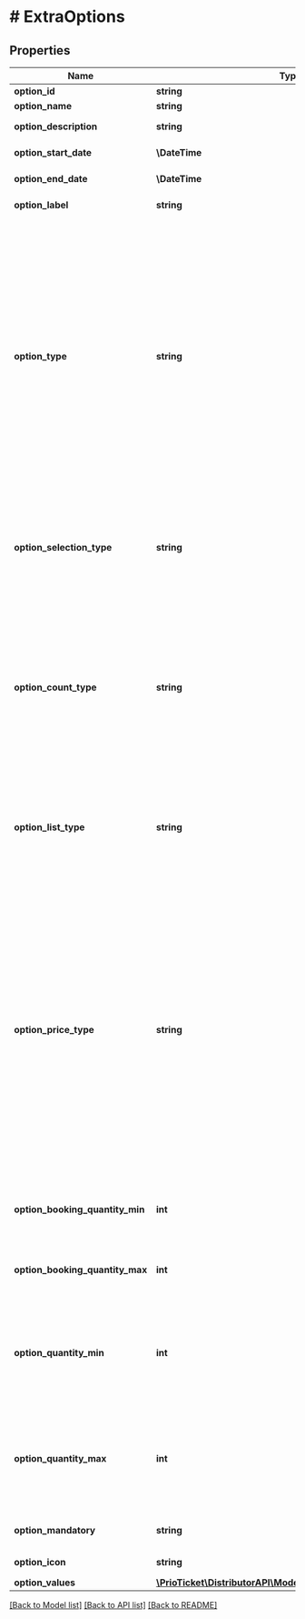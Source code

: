 # # ExtraOptions

## Properties

Name | Type | Description | Notes
------------ | ------------- | ------------- | -------------
**option_id** | **string** | Option ID. |
**option_name** | **string** | (Translatable) Option name. | [readonly]
**option_description** | **string** | (Translatable) Option description. | [optional] [readonly]
**option_start_date** | **\DateTime** | Starting date of option. | [optional] [readonly]
**option_end_date** | **\DateTime** | End date of option. | [optional] [readonly]
**option_label** | **string** | Option label. | [optional] [readonly]
**option_type** | **string** | * &#x60;SINGLE&#x60; - Single option value is available. * &#x60;RADIO&#x60; - Customer can select only one out of multiple option values. * &#x60;CHECKBOX&#x60; - Customers can select one or more option values. * &#x60;SHORT_ANSWER&#x60; - A one-line input field for text. (UPCOMING) * &#x60;PARAGRAPH&#x60; - A multi-line input field for text. (UPCOMING) * &#x60;DROPDOWN&#x60; - A selection from a dropdown. (UPCOMING) * &#x60;string&#x60; - A yes/no button. (UPCOMING) * &#x60;DATE&#x60; - A date. (UPCOMING) * &#x60;TIME&#x60; - A time. (UPCOMING) * &#x60;DATETIME&#x60; - A date and time. (UPCOMING) * &#x60;NUMBER&#x60; - A number. (UPCOMING) * &#x60;LOCATION_SEARCH&#x60; - A search widget that supports finding matched location given user input from provided location list. (UPCOMING) | [readonly]
**option_selection_type** | **string** | * &#x60;MANUAL&#x60; - Whether the guest is able to select the options himself. * &#x60;AUTO&#x60; - **(ADVANCED)** Whether the option is automatically added to the cart. This only applies to &#x60;option_count_type:RESTRICTED&#x60;. Only available for &#x60;option_type:SINGLE&#x60;. | [readonly]
**option_count_type** | **string** | * &#x60;FLEXIBLE&#x60; - The sum of &#x60;option_values.value_count&#x60; is not restricted to the &#x60;booking quantity&#x60; (Product Option) or &#x60;product_type_count&#x60; (Product Type Option). Do note that it should still adhere to &#x60;option_quantity_min&#x60; and &#x60;option_quantity_max&#x60;. * &#x60;RESTRICTED&#x60; - The sum of &#x60;option_values.value_count&#x60; must be equal to the &#x60;booking quantity&#x60; (Product Option) or &#x60;product_type_count&#x60; (Product Type Option). | [readonly]
**option_list_type** | **string** | Whether to show this option on product level (once on the page), or repeat the option for each selected &#x60;product_type&#x60; / Person / PAX. * &#x60;PRODUCT&#x60; - Show the option once on product level. * &#x60;PRODUCT_TYPE&#x60; - Show the option for each selected &#x60;product_type&#x60;. | [optional] [readonly]
**option_price_type** | **string** | Whether this option has individual pricing for each &#x60;product_type&#x60; or a fixed amount. If &#x60;PRODUCT_TYPE&#x60; then the prices will be returned per &#x60;value_product_type_id&#x60; regardless of whether this is a Product- or Product Type Option. * &#x60;PRODUCT&#x60; - Prices are equal regardless of the selected &#x60;product_type&#x60;&#39;s. Price is still increased based on the selected quantity. * &#x60;PRODUCT_TYPE&#x60; - Prices are different per &#x60;product_type&#x60;. For &#x60;product_options&#x60; this will always be in combination with &#x60;option_count_type:RESTRICTED&#x60; (as you are unable to determine how many options should be charged for which &#x60;product_type&#x60;). * &#x60;INCLUDED&#x60; - Prices are already included in the sales price of the product itself. Amounts are shown for informational purposes only. | [readonly]
**option_booking_quantity_min** | **int** | The minimum booking quantity required for this option to be applicable. The booking quantity is a sum of all values of &#x60;product_type_count&#x60;. | [optional] [readonly]
**option_booking_quantity_max** | **int** | The maximum booking quantity allowed for this option to be applicable The booking quantity is a sum of all values of &#x60;product_type_count&#x60;. | [optional] [readonly]
**option_quantity_min** | **int** | The minimum option count required.  If &#x60;option_mandatory:true&#x60; and &#x60;option_quantity_min&#x60; is not set then option count should be equal to &#x60;product_type_count&#x60;.   Option count is a sum of all values of &#x60;option_values.value_count&#x60;. | [optional] [readonly] [default to 0]
**option_quantity_max** | **int** | The maximum option count allowed.  If &#x60;option_mandatory:true&#x60; and &#x60;option_quantity_max&#x60; is not set then option count should be equal to &#x60;product_type_count&#x60;.   Option count is a sum of all values of &#x60;option_values.value_count&#x60;. | [optional] [readonly] [default to 0]
**option_mandatory** | **string** | Whether it is mandatory to set this option. | [readonly] [default to 'false']
**option_icon** | **string** | Option icon. | [optional] [readonly]
**option_values** | [**\PrioTicket\DistributorAPI\Models\ExtraOptionValueDetails[]**](ExtraOptionValueDetails.md) | Option values. | [optional]

[[Back to Model list]](../../README.md#models) [[Back to API list]](../../README.md#endpoints) [[Back to README]](../../README.md)
